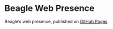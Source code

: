 # Beagle Web Presence

Beagle’s web presence, published on [GitHub Pages](https://Beagle-PSE.github.io/Beagle/branches/dialog-fix).